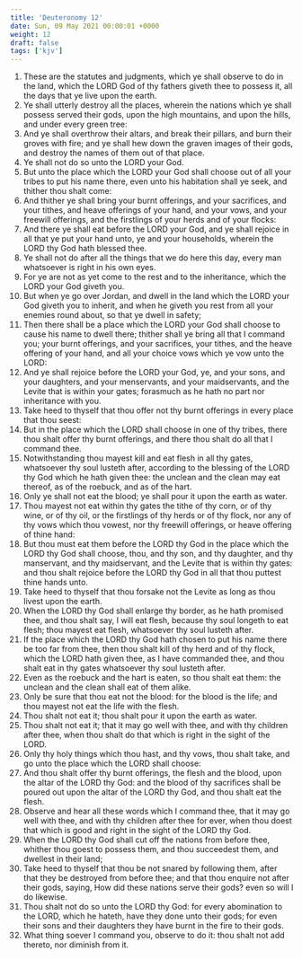 ```yaml
---
title: 'Deuteronomy 12'
date: Sun, 09 May 2021 00:00:01 +0000
weight: 12
draft: false
tags: ['kjv'] 
---
```


1. These are the statutes and judgments, which ye shall observe to do in the land, which the LORD God of thy fathers giveth thee to possess it, all the days that ye live upon the earth.
2. Ye shall utterly destroy all the places, wherein the nations which ye shall possess served their gods, upon the high mountains, and upon the hills, and under every green tree:
3. And ye shall overthrow their altars, and break their pillars, and burn their groves with fire; and ye shall hew down the graven images of their gods, and destroy the names of them out of that place.
4. Ye shall not do so unto the LORD your God.
5. But unto the place which the LORD your God shall choose out of all your tribes to put his name there, even unto his habitation shall ye seek, and thither thou shalt come:
6. And thither ye shall bring your burnt offerings, and your sacrifices, and your tithes, and heave offerings of your hand, and your vows, and your freewill offerings, and the firstlings of your herds and of your flocks:
7. And there ye shall eat before the LORD your God, and ye shall rejoice in all that ye put your hand unto, ye and your households, wherein the LORD thy God hath blessed thee.
8. Ye shall not do after all the things that we do here this day, every man whatsoever is right in his own eyes.
9. For ye are not as yet come to the rest and to the inheritance, which the LORD your God giveth you.
10. But when ye go over Jordan, and dwell in the land which the LORD your God giveth you to inherit, and when he giveth you rest from all your enemies round about, so that ye dwell in safety;
11. Then there shall be a place which the LORD your God shall choose to cause his name to dwell there; thither shall ye bring all that I command you; your burnt offerings, and your sacrifices, your tithes, and the heave offering of your hand, and all your choice vows which ye vow unto the LORD:
12. And ye shall rejoice before the LORD your God, ye, and your sons, and your daughters, and your menservants, and your maidservants, and the Levite that is within your gates; forasmuch as he hath no part nor inheritance with you.
13. Take heed to thyself that thou offer not thy burnt offerings in every place that thou seest:
14. But in the place which the LORD shall choose in one of thy tribes, there thou shalt offer thy burnt offerings, and there thou shalt do all that I command thee.
15. Notwithstanding thou mayest kill and eat flesh in all thy gates, whatsoever thy soul lusteth after, according to the blessing of the LORD thy God which he hath given thee: the unclean and the clean may eat thereof, as of the roebuck, and as of the hart.
16. Only ye shall not eat the blood; ye shall pour it upon the earth as water.
17. Thou mayest not eat within thy gates the tithe of thy corn, or of thy wine, or of thy oil, or the firstlings of thy herds or of thy flock, nor any of thy vows which thou vowest, nor thy freewill offerings, or heave offering of thine hand:
18. But thou must eat them before the LORD thy God in the place which the LORD thy God shall choose, thou, and thy son, and thy daughter, and thy manservant, and thy maidservant, and the Levite that is within thy gates: and thou shalt rejoice before the LORD thy God in all that thou puttest thine hands unto.
19. Take heed to thyself that thou forsake not the Levite as long as thou livest upon the earth.
20. When the LORD thy God shall enlarge thy border, as he hath promised thee, and thou shalt say, I will eat flesh, because thy soul longeth to eat flesh; thou mayest eat flesh, whatsoever thy soul lusteth after.
21. If the place which the LORD thy God hath chosen to put his name there be too far from thee, then thou shalt kill of thy herd and of thy flock, which the LORD hath given thee, as I have commanded thee, and thou shalt eat in thy gates whatsoever thy soul lusteth after.
22. Even as the roebuck and the hart is eaten, so thou shalt eat them: the unclean and the clean shall eat of them alike.
23. Only be sure that thou eat not the blood: for the blood is the life; and thou mayest not eat the life with the flesh.
24. Thou shalt not eat it; thou shalt pour it upon the earth as water.
25. Thou shalt not eat it; that it may go well with thee, and with thy children after thee, when thou shalt do that which is right in the sight of the LORD.
26. Only thy holy things which thou hast, and thy vows, thou shalt take, and go unto the place which the LORD shall choose:
27. And thou shalt offer thy burnt offerings, the flesh and the blood, upon the altar of the LORD thy God: and the blood of thy sacrifices shall be poured out upon the altar of the LORD thy God, and thou shalt eat the flesh.
28. Observe and hear all these words which I command thee, that it may go well with thee, and with thy children after thee for ever, when thou doest that which is good and right in the sight of the LORD thy God.
29. When the LORD thy God shall cut off the nations from before thee, whither thou goest to possess them, and thou succeedest them, and dwellest in their land;
30. Take heed to thyself that thou be not snared by following them, after that they be destroyed from before thee; and that thou enquire not after their gods, saying, How did these nations serve their gods? even so will I do likewise.
31. Thou shalt not do so unto the LORD thy God: for every abomination to the LORD, which he hateth, have they done unto their gods; for even their sons and their daughters they have burnt in the fire to their gods.
32. What thing soever I command you, observe to do it: thou shalt not add thereto, nor diminish from it.
